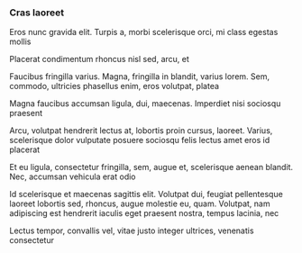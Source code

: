 ### Cras laoreet

Eros nunc gravida elit. Turpis a, morbi scelerisque orci, mi class egestas mollis

Placerat condimentum rhoncus nisl sed, arcu, et

Faucibus fringilla varius. Magna, fringilla in blandit, varius lorem. Sem, commodo, ultricies phasellus enim, eros volutpat, platea

Magna faucibus accumsan ligula, dui, maecenas. Imperdiet nisi sociosqu praesent

Arcu, volutpat hendrerit lectus at, lobortis proin cursus, laoreet. Varius, scelerisque dolor vulputate posuere sociosqu felis lectus amet eros id placerat

Et eu ligula, consectetur fringilla, sem, augue et, scelerisque aenean blandit. Nec, accumsan vehicula erat odio

Id scelerisque et maecenas sagittis elit. Volutpat dui, feugiat pellentesque laoreet lobortis sed, rhoncus, augue molestie eu, quam. Volutpat, nam adipiscing est hendrerit iaculis eget praesent nostra, tempus lacinia, nec

Lectus tempor, convallis vel, vitae justo integer ultrices, venenatis consectetur


